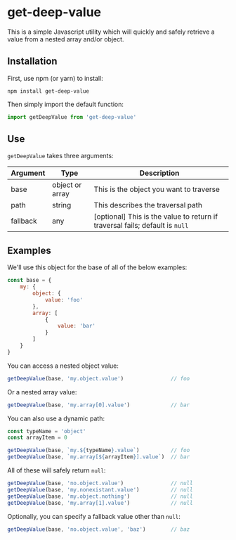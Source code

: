 # get-deep-value
This is a simple Javascript utility which will quickly and safely retrieve a value from a nested array and/or object.

## Installation

First, use npm (or yarn) to install:
```
npm install get-deep-value
```

Then simply import the default function:
```js
import getDeepValue from 'get-deep-value'
```

## Use

`getDeepValue` takes three arguments:

| Argument | Type            | Description                                                                  |
|----------|-----------------|------------------------------------------------------------------------------|
| base     | object or array | This is the object you want to traverse                                      |
| path     | string          | This describes the traversal path                                            |
| fallback | any             | [optional] This is the value to return if traversal fails; default is `null` |


## Examples

We'll use this object for the base of all of the below examples:
```js
const base = {
    my: {
        object: {
            value: 'foo'
        },
        array: [
            {
                value: 'bar'
            }
        ]
    }
}
```

You can access a nested object value:
```js
getDeepValue(base, 'my.object.value')               // foo
```

Or a nested array value:
```js
getDeepValue(base, 'my.array[0].value')             // bar
```

You can also use a dynamic path:
```js
const typeName = 'object'
const arrayItem = 0

getDeepValue(base, `my.${typeName}.value`)          // foo
getDeepValue(base, `my.array[${arrayItem}].value`)  // bar
```

All of these will safely return `null`:
```js
getDeepValue(base, 'no.object.value')               // null
getDeepValue(base, 'my.nonexistant.value')          // null
getDeepValue(base, 'my.object.nothing')             // null
getDeepValue(base, 'my.array[1].value')             // null
```

Optionally, you can specify a fallback value other than `null`:
```js
getDeepValue(base, 'no.object.value', 'baz')        // baz
```
